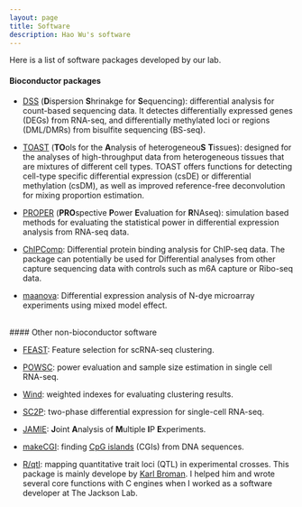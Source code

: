 ```yaml
---
layout: page
title: Software
description: Hao Wu's software 
---
```


Here is a list of software packages developed by our lab. 
<br>

#### Bioconductor packages 

- [DSS](http://www.bioconductor.org/packages/release/bioc/html/DSS.html) (**D**ispersion **S**hrinakge for **S**equencing): differential analysis for count-based sequencing data. It detectes differentially expressed genes (DEGs) from RNA-seq, and differentially methylated loci or regions (DML/DMRs) from bisulfite sequencing (BS-seq). 

- [TOAST](http://www.bioconductor.org/packages/devel/bioc/html/TOAST.html) (**TO**ols for the **A**nalysis of heterogeneou**S** **T**issues): designed for the analyses of high-throughput data from heterogeneous tissues that are mixtures of different cell types. TOAST offers functions for detecting cell-type specific differential expression (csDE) or differential methylation (csDM), as well as improved reference-free deconvolution for mixing proportion estimation. 

- [PROPER](https://bioconductor.org/packages/release/bioc/html/PROPER.html) (**PRO**spective **P**ower **E**valuation for **R**NAseq): simulation based methods for evaluating the statistical power in differential expression analysis from RNA-seq data. 

- [ChIPComp](https://bioconductor.org/packages/release/bioc/html/ChIPComp.html): Differential protein binding analysis for ChIP-seq data. The package can potentially be used for Differential analyses from other capture sequencing data with controls such as m6A capture or Ribo-seq data. 
- [maanova](https://bioconductor.org/packages/release/bioc/html/maanova.html): Differential expression analysis of N-dye microarray experiments using mixed model effect. 

<br>
#### Other non-bioconductor software

- [FEAST](https://github.com/suke18/FEAST): Feature selection for scRNA-seq clustering.

- [POWSC](https://github.com/suke18/POWSC): power evaluation and sample size estimation in single cell RNA-seq. 

- [Wind](https://github.com/haowulab/Wind): weighted indexes for evaluating clustering results. 

- [SC2P](https://github.com/haowulab/SC2P): two-phase differential expression for single-cell RNA-seq.

- [JAMIE](http://www.biostat.jhsph.edu/~hji/jamie/): **J**oint **A**nalysis of **M**ultiple **I**P **E**xperiments.

- [makeCGI](../software/makeCGI/index.html): finding [CpG islands](http://en.wikipedia.org/wiki/CpG_island) (CGIs) from DNA sequences.

- [R/qtl](http://www.rqtl.org): mapping quantitative trait loci (QTL) in experimental crosses. This package is mainly develope by [Karl Broman](https://kbroman.org). I helped him and wrote several core functions with C engines when I worked as a software developer at The Jackson Lab. 
